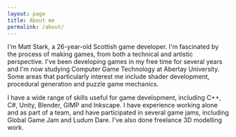 ```yaml
---
layout: page
title: About me
permalink: /about/
---
```


I'm Matt Stark, a 26-year-old Scottish game developer. I'm fascinated by the process of making games, from both a technical and artistic perspective. I've been developing games in my free time for several years and I'm now studying Computer Game Technology at Abertay University. Some areas that particularly interest me include shader development, procedural generation and puzzle game mechanics.

I have a wide range of skills useful for game development, including C++, C#, Unity, Blender, GIMP and Inkscape. I have experience working alone and as part of a team, and have participated in several game jams, including Global Game Jam and Ludum Dare. I've also done freelance 3D modelling work.